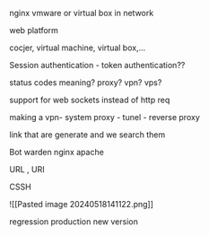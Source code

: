 nginx
vmware or virtual box in network

web platform

cocjer, virtual machine, virtual box,...

Session authentication - token authentication??

status codes meaning? 
proxy?
vpn?
vps?

support for web sockets instead of http req

making a vpn- system proxy - tunel - reverse proxy

link that are generate and we search them 

Bot warden
nginx
apache

URL , URI



CSSH


![[Pasted image 20240518141122.png]]

regression production new version
